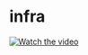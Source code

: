 # infra

[![Watch the video](https://img.youtube.com/vi/jkS7ZbTbtkA/0.jpg)](https://youtu.be/jkS7ZbTbtkA)
